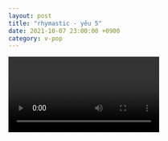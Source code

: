 ```yaml
---
layout: post
title: "rhymastic - yêu 5"
date: 2021-10-07 23:00:00 +0900
category: v-pop
---
```


<div class="video-container">
    <video id="player" class="video-js vjs-default-skin vjs-big-play-centered" data-json="/public/json/v-pop/rhymastic - yêu 5.json"></video>
</div>

```
```